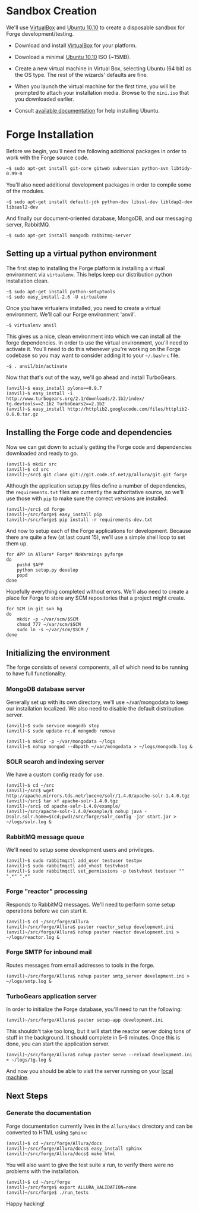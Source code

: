 # Sandbox Creation

We'll use [VirtualBox](http://www.virtualbox.org) and [Ubuntu 10.10](http://ubuntu.com) to create a disposable sandbox for Forge development/testing.

* Download and install [VirtualBox](http://www.virtualbox.org/wiki/Downloads) for your platform.

* Download a minimal [Ubuntu 10.10](https://help.ubuntu.com/community/Installation/MinimalCD) ISO (~15MB).

* Create a new virtual machine in Virtual Box, selecting Ubuntu (64 bit) as the OS type.  The rest of the wizards' defaults are fine.

* When you launch the virtual machine for the first time, you will be prompted to attach your installation media.  Browse to the `mini.iso` that you downloaded earlier.

* Consult [available documentation](https://help.ubuntu.com/) for help installing Ubuntu.


# Forge Installation

Before we begin, you'll need the following additional packages in order to work with the Forge source code.

    ~$ sudo apt-get install git-core gitweb subversion python-svn libtidy-0.99-0

You'll also need additional development packages in order to compile some of the modules.

    ~$ sudo apt-get install default-jdk python-dev libssl-dev libldap2-dev libsasl2-dev

And finally our document-oriented database, MongoDB, and our messaging server, RabbitMQ.

    ~$ sudo apt-get install mongodb rabbitmq-server

## Setting up a virtual python environment

The first step to installing the Forge platform is installing a virtual environment via `virtualenv`.  This helps keep our distribution python installation clean.

    ~$ sudo apt-get install python-setuptools
    ~$ sudo easy_install-2.6 -U virtualenv

Once you have virtualenv installed, you need to create a virtual environment.  We'll call our Forge environment 'anvil'.

    ~$ virtualenv anvil

This gives us a nice, clean environment into which we can install all the forge dependencies.  In order to use the virtual environment, you'll need to activate it.  You'll need to do this whenever you're working on the Forge codebase so you may want to consider adding it to your `~/.bashrc` file.

    ~$ . anvil/bin/activate

Now that that's out of the way, we'll go ahead and install TurboGears.

    (anvil)~$ easy_install pylons==0.9.7
    (anvil)~$ easy_install -i http://www.turbogears.org/2.1/downloads/2.1b2/index/ tg.devtools==2.1b2 TurboGears2==2.1b2
    (anvil)~$ easy_install http://httplib2.googlecode.com/files/httplib2-0.6.0.tar.gz


## Installing the Forge code and dependencies

Now we can get down to actually getting the Forge code and dependencies downloaded and ready to go.

    (anvil)~$ mkdir src
    (anvil)~$ cd src
    (anvil)~/src$ git clone git://git.code.sf.net/p/allura/git.git forge

Although the application setup.py files define a number of dependencies, the `requirements.txt` files are currently the authoritative source, so we'll use those with `pip` to make sure the correct versions are installed.

    (anvil)~/src$ cd forge
    (anvil)~/src/forge$ easy_install pip
    (anvil)~/src/forge$ pip install -r requirements-dev.txt

And now to setup each of the Forge applications for development.  Because there are quite a few (at last count 15), we'll use a simple shell loop to set them up.

    for APP in Allura* Forge* NoWarnings pyforge
    do
        pushd $APP
        python setup.py develop
        popd
    done

Hopefully everything completed without errors.  We'll also need to create a place for Forge to store any SCM repositories that a project might create.

    for SCM in git svn hg
    do
        mkdir -p ~/var/scm/$SCM
        chmod 777 ~/var/scm/$SCM
        sudo ln -s ~/var/scm/$SCM /
    done


## Initializing the environment

The forge consists of several components, all of which need to be running to have full functionality.


### MongoDB database server

Generally set up with its own directory, we'll use ~/var/mongodata to keep our installation localized.  We also need to disable the default distribution server.

    (anvil)~$ sudo service mongodb stop
    (anvil)~$ sudo update-rc.d mongodb remove

    (anvil)~$ mkdir -p ~/var/mongodata ~/logs
    (anvil)~$ nohup mongod --dbpath ~/var/mongodata > ~/logs/mongodb.log &


### SOLR search and indexing server

We have a custom config ready for use.

    (anvil)~$ cd ~/src
    (anvil)~/src$ wget http://apache.mirrors.tds.net/lucene/solr/1.4.0/apache-solr-1.4.0.tgz
    (anvil)~/src$ tar xf apache-solr-1.4.0.tgz
    (anvil)~/src$ cd apache-solr-1.4.0/example/
    (anvil)~/src/apache-solr-1.4.0/example/$ nohup java -Dsolr.solr.home=$(cd;pwd)/src/forge/solr_config -jar start.jar > ~/logs/solr.log &


### RabbitMQ message queue

We'll need to setup some development users and privileges.

    (anvil)~$ sudo rabbitmqctl add_user testuser testpw
    (anvil)~$ sudo rabbitmqctl add_vhost testvhost
    (anvil)~$ sudo rabbitmqctl set_permissions -p testvhost testuser ""  ".*" ".*"


### Forge "reactor" processing

Responds to RabbitMQ messages.  We'll need to perform some setup operations before we can start it.

    (anvil)~$ cd ~/src/forge/Allura
    (anvil)~/src/forge/Allura$ paster reactor_setup development.ini
    (anvil)~/src/forge/Allura$ nohup paster reactor development.ini > ~/logs/reactor.log &


### Forge SMTP for inbound mail

Routes messages from email addresses to tools in the forge.

    (anvil)~/src/forge/Allura$ nohup paster smtp_server development.ini > ~/logs/smtp.log &


### TurboGears application server

In order to initialize the Forge database, you'll need to run the following:

    (anvil)~/src/forge/Allura$ paster setup-app development.ini

This shouldn't take too long, but it will start the reactor server doing tons of stuff in the background.  It should complete in 5-6 minutes.  Once this is done, you can start the application server.

    (anvil)~/src/forge/Allura$ nohup paster serve --reload development.ini > ~/logs/tg.log &

And now you should be able to visit the server running on your [local machine](http://localhost:8080/).


## Next Steps


### Generate the documentation

Forge documentation currently lives in the `Allura/docs` directory and can be converted to HTML using `Sphinx`:

    (anvil)~$ cd ~/src/forge/Allura/docs
    (anvil)~/src/forge/Allura/docs$ easy_install sphinx
    (anvil)~/src/forge/Allura/docs$ make html

You will also want to give the test suite a run, to verify there were no problems with the installation.

    (anvil)~$ cd ~/src/forge
    (anvil)~/src/forge$ export ALLURA_VALIDATION=none
    (anvil)~/src/forge$ ./run_tests

Happy hacking!
